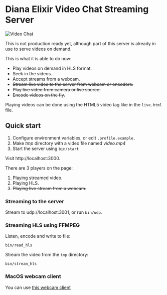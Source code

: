 # Diana Elixir Video Chat Streaming Server

![Video Chat](https://github.com/shavit/verbose-parakeet/raw/master/doc/meme.gif?raw=true)

This is not production ready yet, although part of this server is already in use to serve videos on demand.

This is what it is able to do now:

* Play videos on demand in HLS format.
* Seek in the videos.
* Accept streams from a webcam.
* <s>Stream live video to the server from webcam or encoders.</s>
* <s>Play live video from camera or live source.</s>
* <s>Encode videos on the fly.</s>

Playing videos can be done using the HTML5 video tag like in the `live.html` file.


## Quick start

1. Configure environment variables, or edit `.profile.example.`
2. Make *tmp* directory with a video file named *video.mp4*
3. Start the server using `bin/start`

Visit http://localhost:3000.

There are 3 players on the page:
  1. Playing streamed video.
  2. Playing HLS.
  3. <s>Playing live stream from a webcam.</s>

### Streaming to the server
Stream to udp://localhost:3001, or run `bin/udp`.

### Streaming HLS using FFMPEG

Listen, encode and write to file:
````
bin/read_hls
````

Stream the video from the `tmp` directory:
````
bin/stream_hls
````

### MacOS webcam client

You can use [this webcam client](https://github.com/shavit/Monique)
